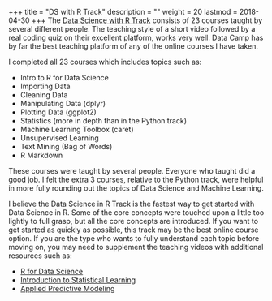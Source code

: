 +++
title = "DS with R Track"
description = ""
weight = 20
lastmod = 2018-04-30
+++
The [Data Science with R Track](https://www.datacamp.com/tracks/data-scientist-with-r) consists of 23 courses taught by several different people.  The teaching style of a short video followed by a real coding quiz on their excellent platform, works very well.  Data Camp has by far the best teaching platform of any of the online courses I have taken.

I completed all 23 courses which includes topics such as:

- Intro to R for Data Science
- Importing Data
- Cleaning Data
- Manipulating Data (dplyr)
- Plotting Data (ggplot2)
- Statistics (more in depth than in the Python track)
- Machine Learning Toolbox (caret)
- Unsupervised Learning
- Text Mining (Bag of Words)
- R Markdown

These courses were taught by several people.  Everyone who taught did a good job.  I felt the extra 3 courses, relative to the Python track, were helpful in more fully rounding out the topics of Data Science and Machine Learning.

I believe the Data Science in R Track is the fastest way to get started with Data Science in R. Some of the core concepts were touched upon a little too lightly to full grasp, but all the core concepts are introduced. If you want to get started as quickly as possible, this track may be the best online course option. If you are the type who wants to fully understand each topic before moving on, you may need to supplement the teaching videos with additional resources such as:

* [R for Data Science](http://r4ds.had.co.nz/)
* [Introduction to Statistical Learning](http://www-bcf.usc.edu/~gareth/ISL/)
* [Applied Predictive Modeling](http://appliedpredictivemodeling.com/)